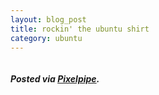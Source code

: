 ```yaml
--- 
layout: blog_post
title: rockin' the ubuntu shirt
category: ubuntu
---
```

<div><img src="http://static.pixelpipe.com/f081dcb8-85c7-491a-9f9e-c795eda8a8d5_m.jpg" alt="" /></div>
<h5>Posted via <a href="http://pixelpipe.com">Pixelpipe</a>.</h5>
